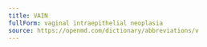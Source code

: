```yaml
---
title: VAIN
fullForm: vaginal intraepithelial neoplasia
source: https://openmd.com/dictionary/abbreviations/v
---
```

